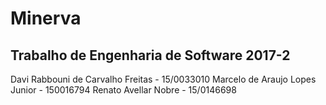 # Minerva
## Trabalho de Engenharia de Software 2017-2

Davi Rabbouni de Carvalho Freitas - 15/0033010
Marcelo de Araujo Lopes Junior - 150016794
Renato Avellar Nobre - 15/0146698
